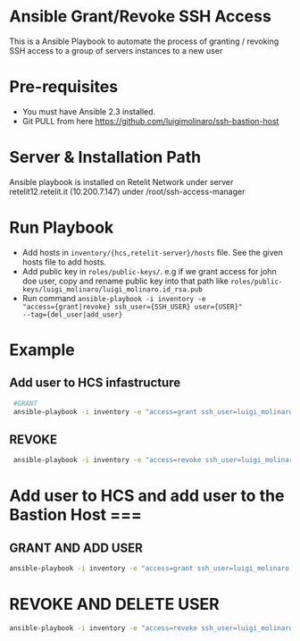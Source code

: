 # Ansible Grant/Revoke SSH Access
This is a Ansible Playbook to automate the process of granting / revoking SSH access to a group of servers instances to a new user

# Pre-requisites
* You must have Ansible 2.3 installed.
* Git PULL from here https://github.com/luigimolinaro/ssh-bastion-host

# Server & Installation Path
Ansible playbook is installed on Retelit Network under server retelit12.retelit.it (10.200.7.147) under /root/ssh-access-manager


# Run Playbook
* Add hosts in <code>inventory/{hcs,retelit-server}/hosts</code> file. See the given hosts file to add hosts.
* Add public key in <code>roles/public-keys/</code>. e.g if we grant access for john doe user, copy and rename public key into that path like <code>roles/public-keys/luigi_molinaro/luigi_molinaro.id_rsa.pub</code>
* Run command <code>ansible-playbook -i inventory -e "access={grant|revoke} ssh_user={SSH_USER} user={USER}" --tag={del_user|add_user}</code>

# Example

## Add user to HCS infastructure
```bash
 #GRANT
 ansible-playbook -i inventory -e "access=grant ssh_user=luigi_molinaro user=fsp" hcs.yml
```
## REVOKE
```bash
 ansible-playbook -i inventory -e "access=revoke ssh_user=luigi_molinaro user=fsp" hcs.yml
```
# Add user to HCS and add user to the Bastion Host ===
## GRANT AND ADD USER
 ```bash
 ansible-playbook -i inventory -e "access=grant ssh_user=luigi_molinaro user=fsp hcs.yml" --tag=add_user
```
# REVOKE AND DELETE USER
 ```bash
 ansible-playbook -i inventory -e "access=revoke ssh_user=luigi_molinaro user=fsp hcs.yml" --tag=del_user
```
